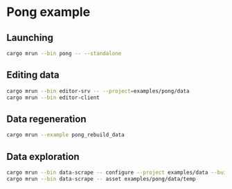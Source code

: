 # Pong example

## Launching

```sh
cargo mrun --bin pong -- --standalone
```

## Editing data

```sh
cargo mrun --bin editor-srv -- --project=examples/pong/data
cargo mrun --bin editor-client
```

## Data regeneration

```sh
cargo mrun --example pong_rebuild_data
```

## Data exploration

```sh
cargo mrun --bin data-scrape -- configure --project examples/data --buildindex examples/data/temp
cargo mrun --bin data-scrape -- asset examples/pong/data/temp
```
